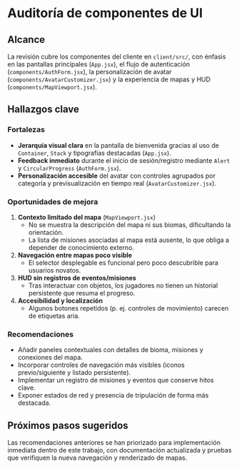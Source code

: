 # Auditoría de componentes de UI

## Alcance
La revisión cubre los componentes del cliente en `client/src/`, con énfasis en las pantallas principales (`App.jsx`), el flujo de autenticación (`components/AuthForm.jsx`), la personalización de avatar (`components/AvatarCustomizer.jsx`) y la experiencia de mapas y HUD (`components/MapViewport.jsx`).

## Hallazgos clave

### Fortalezas
- **Jerarquía visual clara** en la pantalla de bienvenida gracias al uso de `Container`, `Stack` y tipografías destacadas (`App.jsx`).
- **Feedback inmediato** durante el inicio de sesión/registro mediante `Alert` y `CircularProgress` (`AuthForm.jsx`).
- **Personalización accesible** del avatar con controles agrupados por categoría y previsualización en tiempo real (`AvatarCustomizer.jsx`).

### Oportunidades de mejora
1. **Contexto limitado del mapa** (`MapViewport.jsx`)
   - No se muestra la descripción del mapa ni sus biomas, dificultando la orientación.
   - La lista de misiones asociadas al mapa está ausente, lo que obliga a depender de conocimiento externo.
2. **Navegación entre mapas poco visible**
   - El selector desplegable es funcional pero poco descubrible para usuarios novatos.
3. **HUD sin registros de eventos/misiones**
   - Tras interactuar con objetos, los jugadores no tienen un historial persistente que resuma el progreso.
4. **Accesibilidad y localización**
   - Algunos botones repetidos (p. ej. controles de movimiento) carecen de etiquetas aria.

### Recomendaciones
- Añadir paneles contextuales con detalles de bioma, misiones y conexiones del mapa.
- Incorporar controles de navegación más visibles (iconos previo/siguiente y listado persistente).
- Implementar un registro de misiones y eventos que conserve hitos clave.
- Exponer estados de red y presencia de tripulación de forma más destacada.

## Próximos pasos sugeridos
Las recomendaciones anteriores se han priorizado para implementación inmediata dentro de este trabajo, con documentación actualizada y pruebas que verifiquen la nueva navegación y renderizado de mapas.
